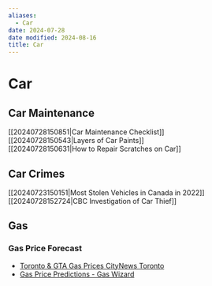 ```yaml
---
aliases:
  - Car
date: 2024-07-28
date modified: 2024-08-16
title: Car
---
```


# Car

## Car Maintenance

[[20240728150851|Car Maintenance Checklist]]  
[[20240728150543|Layers of Car Paints]]  
[[20240728150631|How to Repair Scratches on Car]]

## Car Crimes

[[20240723150151|Most Stolen Vehicles in Canada in 2022]]  
[[20240728152724|CBC Investigation of Car Thief]]

## Gas

### Gas Price Forecast

- [Toronto & GTA Gas Prices  CityNews Toronto](https://toronto.citynews.ca/toronto-gta-gas-prices/)
- [Gas Price Predictions - Gas Wizard](https://gaswizard.ca/gas-price-predictions/)
